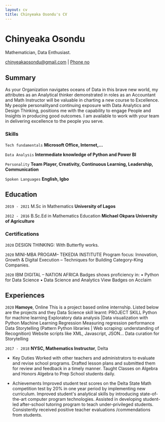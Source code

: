 ```yaml
---
layout: cv
title: Chinyeaka Osondu's CV
---
```

# Chinyeaka Osondu
Mathematician, Data Enthusiast.

<div id="email-address">
<a href="chinyeakaosondu@gmail.com">chinyeakaosondu@gmail.com</a>
| <a href="+2347069224931">Phone no</a>
</div>

## Summary

As your Organization navigates oceans of Data in this brave new world, my
attributes as an Analytical thinker demonstrated in roles as an Accountant and
Math Instructor will be valuable in charting a new course to Excellence. My
people personalityand continuing exposure with Data Analytics and Design
Thinking, positions me with the capability to engage People and Insights in
producing good outcomes. I am available to work with your team in delivering
excellence to the people you serve.

### Skills

`Tech fundamentals`
__Microsoft Office, Internet,...__

`Data Analysis`
__Intermediate knowledge of Python and Power BI__

`Personality`
__Team Player, Creativity, Continuous Learning, Leadership, Communication__

`Spoken Languages`
__English, Igbo__


## Education

`2019 - 2021`
M.Sc in Mathematics
__University of Lagos__


`2012 - 2016`
B.Sc.Ed in Mathematics Education
__Michael Okpara University of Agriculture__


### Certifications

`2020`
 DESIGN THINKING: With Butterfly works.

`2020`
MINI-MBA PROGAM– TEKEDIA INSTITUTE
Program focus: Innovation, Growth & Digital Execution – Techniques for
Building Category-King Companies.

`2020`
IBM DIGITAL – NATION AFRICA
Badges shows proficiency in:
• Python for Data Science
• Data Science and Analytics
View Badges on Acclaim

## Experiences

`2020`
__Hamoye__, Online
This is a project based online internship. Listed below are the projects and they Data
Science skill learnt:
PROJECT SKILL
Python for machine learning Exploratory data analysis |Data visualization with
Python
Machine Learning Regression Measuring regression performance
Data Storytelling (Pattern Python libraries | Web scraping: understanding of
Recognition) Website scripts like XML, Javascript, JSON...
Data curation for Storytelling

`2017 - 2018`
__NYSC, Mathematics Instructor__, Delta 
- Key Duties
Worked with other teachers and administrators to evaluate and revise school programs.
Drafted lesson plans and submitted them for review and feedback in a timely manner.
Taught Classes on Algebra and Honors Algebra to Prep School students daily.

- Achievements
Improved student test scores on the Delta State Math competition test by 20% in one year
period by implementing new curriculum.
Improved student's analytical skills by introducing state-of-the-art computer program
technologies.
Assisted in developing student-led after-school tutoring program to teach under-privileged
students.
Consistently received positive teacher evaluations /commendations from students.




<!-- ### Footer

Last updated: Jan. 2021 -->


